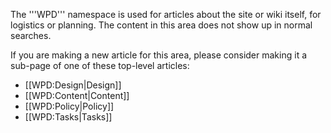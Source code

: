 The '''WPD''' namespace is used for articles about the site or wiki itself, for logistics or planning. The content in this area does not show up in normal searches.

If you are making a new article for this area, please consider making it a sub-page of one of these top-level articles:
* [[WPD:Design|Design]]
* [[WPD:Content|Content]]
* [[WPD:Policy|Policy]]
* [[WPD:Tasks|Tasks]]